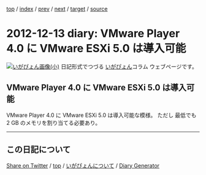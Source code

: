 [top](../index.html) 
 / [index](index.html) 
 / [prev](https://igapyon.github.io/diary/2012/ig121211.html) 
 / [next](https://igapyon.github.io/diary/2012/ig121215.html) 
 / [target](https://igapyon.github.io/diary/2012/ig121213.html) 
 / [source](https://github.com/igapyon/diary/blob/gh-pages/2012/ig121213.html.src.md) 

2012-12-13 diary: VMware Player 4.0 に VMware ESXi 5.0 は導入可能
=====================================================================================================
[![いがぴょん画像(小)](https://igapyon.github.io/diary/images/iga200306s.jpg "いがぴょん")](https://igapyon.github.io/diary/memo/memoigapyon.html) 日記形式でつづる [いがぴょん](https://igapyon.github.io/diary/memo/memoigapyon.html)コラム ウェブページです。

## VMware Player 4.0 に VMware ESXi 5.0 は導入可能

VMware Player 4.0 に VMware ESXi 5.0 は導入可能な模様。
ただし 最低でも 2 GB のメモリを割り当てる必要あり。

----------------------------------------------------------------------------------------------------

## この日記について

[Share on Twitter](https://twitter.com/intent/tweet?hashtags=igapyon%2Cdiary%2C%E3%81%84%E3%81%8C%E3%81%B4%E3%82%87%E3%82%93&text=VMware+Player+4.0+%E3%81%AB+VMware+ESXi+5.0+%E3%81%AF%E5%B0%8E%E5%85%A5%E5%8F%AF%E8%83%BD&url=https%3A%2F%2Figapyon.github.io%2Fdiary%2F2012%2Fig121213.html) / [top](../index.html) / [いがぴょんについて](https://igapyon.github.io/diary/memo/memoigapyon.html) / [Diary Generator](https://github.com/igapyon/igapyonv3)
